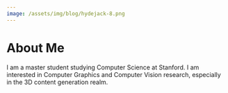 ```yaml
---
image: /assets/img/blog/hydejack-8.png
---
```


# About Me

I am a master student studying Computer Science at Stanford. I am interested in Computer Graphics and Computer Vision research, especially in the 3D content generation realm.
